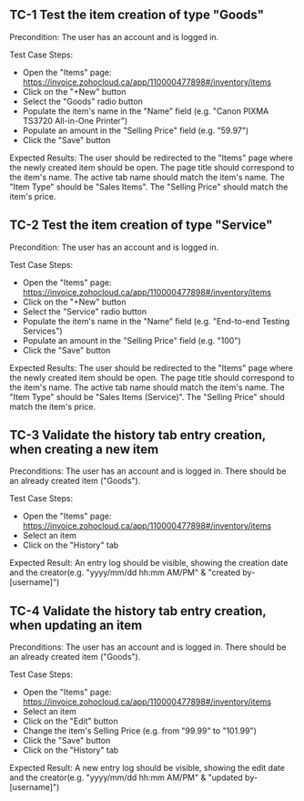 ﻿## TC-1 Test the item creation of type "Goods" 
Precondition: The user has an account and is logged in.

Test Case Steps:
- Open the "Items" page: https://invoice.zohocloud.ca/app/110000477898#/inventory/items
- Click on the "+New" button
- Select the "Goods" radio button
- Populate the item's name in the "Name" field (e.g. "Canon PIXMA TS3720 All-in-One Printer")
- Populate an amount in the "Selling Price" field (e.g. "59.97")
- Click the "Save" button

Expected Results:
The user should be redirected to the "Items" page where the newly created item should be open.
The page title should correspond to the item's name.
The active tab name should match the item's name.
The "Item Type" should be "Sales Items".
The "Selling Price" should match the item's price.


## TC-2 Test the item creation of type "Service"
Precondition: The user has an account and is logged in.

Test Case Steps:
- Open the "Items" page: https://invoice.zohocloud.ca/app/110000477898#/inventory/items
- Click on the "+New" button
- Select the "Service" radio button
- Populate the item's name in the "Name" field (e.g. "End-to-end Testing Services")
- Populate an amount in the "Selling Price" field (e.g. "100")
- Click the "Save" button

Expected Results:
The user should be redirected to the "Items" page where the newly created item should be open.
The page title should correspond to the item's name.
The active tab name should match the item's name.
The "Item Type" should be "Sales Items (Service)".
The "Selling Price" should match the item's price.

## TC-3 Validate the history tab entry creation, when creating a new item
Preconditions:
The user has an account and is logged in.
There should be an already created item ("Goods").

Test Case Steps:
- Open the "Items" page: https://invoice.zohocloud.ca/app/110000477898#/inventory/items
- Select an item
- Click on the "History" tab

Expected Result:
An entry log should be visible, showing the creation date and the creator(e.g. "yyyy/mm/dd hh:mm AM/PM" & "created by-[username]")

## TC-4 Validate the history tab entry creation, when updating an item
Preconditions:
The user has an account and is logged in.
There should be an already created item ("Goods").

Test Case Steps:
- Open the "Items" page: https://invoice.zohocloud.ca/app/110000477898#/inventory/items
- Select an item
- Click on the "Edit" button
- Change the item's Selling Price (e.g. from "99.99" to "101.99")
- Click the "Save" button
- Click on the "History" tab

Expected Result:
A new entry log should be visible, showing the edit date and the creator(e.g. "yyyy/mm/dd hh:mm AM/PM" & "updated by-[username]")